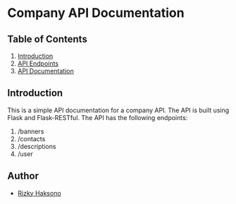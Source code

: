 # Company API Documentation

## Table of Contents
1. [Introduction](#introduction)
2. [API Endpoints](#api-endpoints)
3. [API Documentation](#api-documentation)

## Introduction

This is a simple API documentation for a company API. The API is built using Flask and Flask-RESTful. The API has the following endpoints:

1. /banners
2. /contacts
3. /descriptions
4. /user

## Author

- [Rizky Haksono](https://github.com/rizkyhaksono)